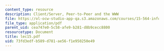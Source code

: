 ```yaml
---
content_type: resource
description: Client/Server, Peer-to-Peer and the WWW
file: https://ol-ocw-studio-app-qa.s3.amazonaws.com/courses/15-564-information-technology-i-spring-2003/73fd3edfb589d781ae56f1e950250e49_lec15.pdf
file_type: application/pdf
parent_uid: cea747e0-5c58-afe9-b281-d8b9cecc8800
resourcetype: Document
title: lec15.pdf
uid: 73fd3edf-b589-d781-ae56-f1e950250e49
---
```

